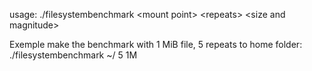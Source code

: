 usage: ./filesystembenchmark \<mount point\> \<repeats\> \<size and magnitude\>

Exemple make the benchmark with 1 MiB file, 5 repeats to home folder: ./filesystembenchmark ~/ 5 1M